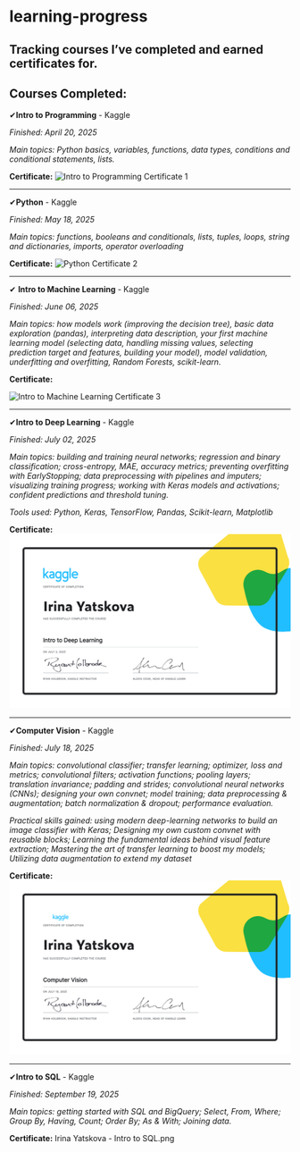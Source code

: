 # learning-progress
Tracking courses I’ve completed and earned certificates for.
---
## Courses Completed:

✔**Intro to Programming** - Kaggle

_Finished: April 20, 2025_

_Main topics: Python basics, variables, functions, data types, conditions and conditional statements, lists._

**Certificate:** 
![Intro to Programming Certificate 1](https://github.com/user-attachments/assets/e33ac84c-d065-4d3e-873d-1189b8dc23cd)

---

✔**Python** - Kaggle

_Finished: May 18, 2025_

_Main topics: functions, booleans and conditionals, lists, tuples, loops, string and dictionaries, imports, operator overloading_

**Certificate:** 
![Python Certificate 2](https://github.com/user-attachments/assets/cdc2543c-f9a0-44b7-bfcf-153a898351f5)

---

✔ **Intro to Machine Learning** - Kaggle

_Finished: June 06, 2025_

_Main topics: how models work (improving the decision tree), basic data exploration (pandas), interpreting data description, your first machine learning model (selecting data, handling missing values, selecting prediction target and features, building your model), model validation, underfitting and overfitting, Random Forests, scikit-learn._

**Certificate:**  

![Intro to Machine Learning Certificate 3](https://github.com/user-attachments/assets/46b81a0a-c4cc-47e3-860c-20d71466aee3)

---

✔**Intro to Deep Learning** - Kaggle

_Finished: July 02, 2025_

_Main topics: building and training neural networks; regression and binary classification; cross-entropy, MAE, accuracy metrics; preventing overfitting with EarlyStopping; data preprocessing with pipelines and imputers; visualizing training progress; working with Keras models and activations; confident predictions and threshold tuning._

_Tools used: Python, Keras, TensorFlow, Pandas, Scikit-learn, Matplotlib_

**Certificate:** 
![Intro to Deep Learning Certificate 4](https://raw.githubusercontent.com/Irina-Adelaide/learning-progress/6af006561b4aee7a20669fc8f75ee97ffe624c99/Irina%20Yatskova%20-%20Intro%20to%20Deep%20Learning.png)

---

✔**Computer Vision** - Kaggle

_Finished: July 18, 2025_

_Main topics: convolutional classifier;  transfer learning; optimizer, loss and metrics; convolutional filters; activation functions; pooling layers; translation invariance; padding and strides; convolutional neural networks (CNNs); designing your own convnet; model training; data preprocessing & augmentation; batch normalization & dropout; performance evaluation._

_Practical skills gained: using modern deep-learning networks to build an image classifier with Keras; Designing my own custom convnet with reusable blocks; Learning the fundamental ideas behind visual feature extraction; Mastering the art of transfer learning to boost my models; Utilizing data augmentation to extend my dataset_

**Certificate:** 
![Irina Yatskova - Computer Vision.png](https://github.com/Irina-Adelaide/learning-progress/blob/main/Irina%20Yatskova%20-%20Computer%20Vision.png)

---

✔**Intro to SQL** - Kaggle

_Finished: September 19, 2025_

_Main topics: getting started with SQL and BigQuery; Select, From, Where; Group By, Having, Count; Order By; As & With; Joining data._

**Certificate:** 
Irina Yatskova - Intro to SQL.png
